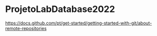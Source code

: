 # ProjetoLabDatabase2022

https://docs.github.com/pt/get-started/getting-started-with-git/about-remote-repositories
